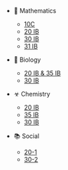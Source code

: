 * 🔢 Mathematics
  * [10C](https://drive.google.com/open?id=1UPnQliQN91uGohxgGtwHp52ol-u5pldl)
  * [20 IB](https://drive.google.com/open?id=1fptuYFs43zwE3G8ez8e6nALjE9XSb7_c)
  * [30 IB](math/30ib/index.md)
  * [31 IB][na]
  
* 🔬 Biology
  * [20 IB & 35 IB](bio/2035ib/index.md)
  * [30 IB](bio/30ib/index.md)
* ☣ Chemistry
  * [20 IB](chem/20ib/index.md)
  * [35 IB](chem/35ib/index.md)
  * [30 IB](chem/30ib/index.md)

* 📚 Social
  * [20-1](social/20/index.md)
  * [30-2][na]

[na]: unavailable.md
